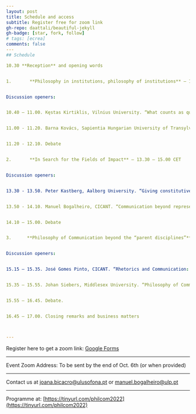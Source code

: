 ```yaml
---
layout: post
title: Schedule and access
subtitle: Register free for zoom link
gh-repo: daattali/beautiful-jekyll
gh-badge: [star, fork, follow]
# tags: [ecrea]
comments: false
--- 
## Schedule

10.30 **Reception** and opening words


1.       **Philosophy in institutions, philosophy of institutions** — 10.40 – 12.10 CET


Discussion openers: 


10.40 – 11.00. Kęstas Kirtiklis, Vilnius University. “What counts as quality in philosophy (of communication)” 


11.00 - 11.20. Barna Kovács, Sapientia Hungarian University of Transylvania. “Manipulation - mediation – meditation”


11.20 - 12.10. Debate


2.       **In Search for the Fields of Impact** — 13.30 – 15.00 CET


Discussion openers: 


13.30 - 13.50. Peter Kastberg, Aalborg University. “Giving constitutive communication a gestalt: Modelling the Terra Firma of dialogical communication”


13.50 - 14.10. Manuel Bogalheiro, CICANT. “Communication beyond representation and the epistemology of the non-human turn”


14.10 – 15.00. Debate


3.      **Philosophy of Communication beyond the “parent disciplines”** — 15.15 – 16.45 CET 


Discussion openers:


15.15 – 15.35. José Gomes Pinto, CICANT. “Rhetorics and Communication: is there any cross possibilities?”


15.35 – 15.55. Johan Siebers, Middlesex University. “Philosophy of Communication. Rhetoric, Linguistics”


15.55 – 16.45. Debate.


16.45 — 17.00. Closing remarks and business matters



---
```



Register here to get a zoom link: [Google Forms](https://forms.gle/EnFbRLEA5t94eAiaA)


---
Event Zoom Address: To be sent by the end of Oct. 6th (or when provided)


---
Contact us at [joana.bicacro@ulusofona.pt](mailto:joana.bicacro@ulusofona.pt) or [manuel.bogalheiro@ulp.pt](mailto:manuel.bogalheiro@ulp.pt) 


---
Programme at: [https://tinyurl.com/philcom2022](https://tinyurl.com/philcom2022)
